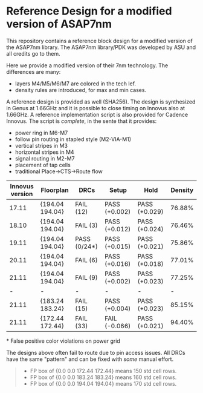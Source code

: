 # Reference Design for a modified version of ASAP7nm 
This repository contains a reference block design for a modified version of the ASAP7nm library. The ASAP7nm library/PDK was developed by ASU and all credits go to them. 

Here we provide a modified version of their 7nm technology. The differences are many:
* layers M4/M5/M6/M7 are colored in the tech lef.
* density rules are introduced, for max and min cases.


A reference design is provided as well (SHA256). The design is synthesized in Genus at 1.66GHz and it is possible to close timing on Innovus also at 1.66GHz.
A reference implementation script is also provided for Cadence Innovus. The script is *complete*, in the sente that it provides:
* power ring in M6-M7
* follow pin routing in stapled style (M2-VIA-M1)
* vertical stripes in M3
* horizontal stripes in M4
* signal routing in M2-M7
* placement of tap cells
* traditional Place->CTS->Route flow


| Innovus version | Floorplan     | DRCs          | Setup         | Hold          | Density |
|-----------------|---------------|---------------|---------------|---------------|---------|
| 17.11 |         {194.04 194.04} | FAIL (12)     | PASS (+0.002) | PASS (+0.029) | 76.88%  |
| 18.10 | 	  {194.04 194.04} | FAIL (3)      | PASS (+0.012) | PASS (+0.024) | 76.46%  |
| 19.11 |	  {194.04 194.04} | PASS (0/24\*) | PASS (+0.015) | PASS (+0.021) | 75.86%  | 
| 20.11 |	  {194.04 194.04} | FAIL (6)      | PASS (+0.016) | PASS (+0.018) | 77.01%  | 
| 21.11 | 	  {194.04 194.04} | FAIL (9)      | PASS (+0.002) | PASS (+0.023) | 77.25%  | 
|-|-|-|-|-|-|
| 21.11 | 	  {183.24 183.24} | FAIL (15)     | PASS (+0.004) | PASS (+0.023) | 85.15%  |
| 21.11 | 	  {172.44 172.44} | FAIL (33)     | FAIL (-0.066) | PASS (+0.021) | 94.40%  |


\* False positive color violations on power grid

The designs above often fail to route due to pin access issues. All DRCs have the same "pattern" and can be fixed with *some* manual effort.


> - FP box of {0.0 0.0 172.44 172.44} means 150 std cell rows.
> - FP box of {0.0 0.0 183.24 183.24} means 160 std cell rows.
> - FP box of {0.0 0.0 194.04 194.04} means 170 std cell rows.
